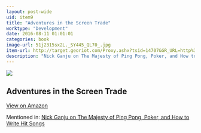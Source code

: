 ```yaml
---
layout: post-wide
uid: item9
title: "Adventures in the Screen Trade"
worktype: "Development"
date: 2016-08-11 01:01:01
categories: book
image-url: 51j2315sx2L._SY445_QL70_.jpg
item-url: http://target.georiot.com/Proxy.ashx?tsid=14707&GR_URL=http%3A%2F%2Fwww.amazon.com%2FAdventures-Screen-Trade-William-Goldman-ebook%2Fdp%2FB007Z7UDF8%2F
description: "Nick Ganju on The Majesty of Ping Pong, Poker, and How to Write Hit Songs"
---
```

<a href="http://target.georiot.com/Proxy.ashx?tsid=14707&GR_URL=http%3A%2F%2Fwww.amazon.com%2FAdventures-Screen-Trade-William-Goldman-ebook%2Fdp%2FB007Z7UDF8%2F" target="blank"><img src="../../../../img/thumbs/51j2315sx2L._SY445_QL70_.jpg" class="prod-img"></a>
<h2>Adventures in the Screen Trade</h2>
<p><a class="btn btn-primary" href="http://target.georiot.com/Proxy.ashx?tsid=14707&GR_URL=http%3A%2F%2Fwww.amazon.com%2FAdventures-Screen-Trade-William-Goldman-ebook%2Fdp%2FB007Z7UDF8%2F" target="blank">View on Amazon</a><p>
<p>Mentioned in: <a href="http://fourhourworkweek.com/2014/11/21/nick-ganju/" target="blank">Nick Ganju on The Majesty of Ping Pong, Poker, and How to Write Hit Songs</a></p>
